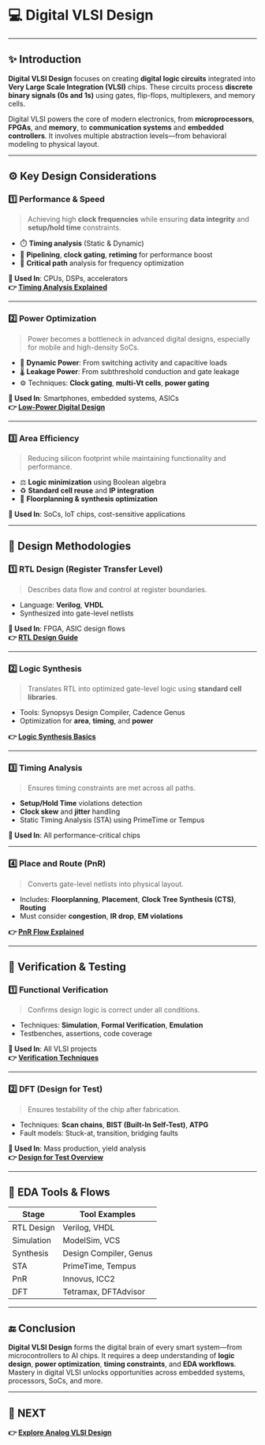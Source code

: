 # 💻 **Digital VLSI Design**

---

## ✨ Introduction

**Digital VLSI Design** focuses on creating **digital logic circuits** integrated into **Very Large Scale Integration (VLSI)** chips. These circuits process **discrete binary signals (0s and 1s)** using gates, flip-flops, multiplexers, and memory cells.

Digital VLSI powers the core of modern electronics, from **microprocessors**, **FPGAs**, and **memory**, to **communication systems** and **embedded controllers**. It involves multiple abstraction levels—from behavioral modeling to physical layout.

---

## ⚙️ Key Design Considerations

### 1️⃣ Performance & Speed

> Achieving high **clock frequencies** while ensuring **data integrity** and **setup/hold time** constraints.

- ⏱️ **Timing analysis** (Static & Dynamic)
- 🔁 **Pipelining**, **clock gating**, **retiming** for performance boost
- 🧠 **Critical path** analysis for frequency optimization

**📌 Used In**: CPUs, DSPs, accelerators  
**👉 [Timing Analysis Explained](https://anysilicon.com/asic-design-flow-static-timing-analysis/)**

---

### 2️⃣ Power Optimization

> Power becomes a bottleneck in advanced digital designs, especially for mobile and high-density SoCs.

- 🔋 **Dynamic Power**: From switching activity and capacitive loads
- 🌡️ **Leakage Power**: From subthreshold conduction and gate leakage
- ⚙️ Techniques: **Clock gating**, **multi-Vt cells**, **power gating**

**📌 Used In**: Smartphones, embedded systems, ASICs  
**👉 [Low-Power Digital Design](https://www.eetimes.com/strategies-for-low-power-digital-design/)**

---

### 3️⃣ Area Efficiency

> Reducing silicon footprint while maintaining functionality and performance.

- ⚖️ **Logic minimization** using Boolean algebra
- ♻️ **Standard cell reuse** and **IP integration**
- 📐 **Floorplanning & synthesis optimization**

**📌 Used In**: SoCs, IoT chips, cost-sensitive applications

---




## 🧠 Design Methodologies

### 1️⃣ RTL Design (Register Transfer Level)

> Describes data flow and control at register boundaries.

- Language: **Verilog**, **VHDL**
- Synthesized into gate-level netlists

**📌 Used In**: FPGA, ASIC design flows  
**👉 [RTL Design Guide](https://www.chipverify.com/rtl/rtl-design)**

---

### 2️⃣ Logic Synthesis

> Translates RTL into optimized gate-level logic using **standard cell libraries**.

- Tools: Synopsys Design Compiler, Cadence Genus
- Optimization for **area**, **timing**, and **power**

**👉 [Logic Synthesis Basics](https://www.ics.uci.edu/~jmoorkan/vlsi/documents/synthesis_intro.pdf)**

---

### 3️⃣ Timing Analysis

> Ensures timing constraints are met across all paths.

- **Setup/Hold Time** violations detection
- **Clock skew** and **jitter** handling
- Static Timing Analysis (STA) using PrimeTime or Tempus

**📌 Used In**: All performance-critical chips

---

### 4️⃣ Place and Route (PnR)

> Converts gate-level netlists into physical layout.

- Includes: **Floorplanning**, **Placement**, **Clock Tree Synthesis (CTS)**, **Routing**
- Must consider **congestion**, **IR drop**, **EM violations**

**👉 [PnR Flow Explained](https://www.vlsisystemdesign.com/vlsi-physical-design-flow/)**

---

## 🧪 Verification & Testing

### 1️⃣ Functional Verification

> Confirms design logic is correct under all conditions.

- Techniques: **Simulation**, **Formal Verification**, **Emulation**
- Testbenches, assertions, code coverage

**📌 Used In**: All VLSI projects  
**👉 [Verification Techniques](https://www.eetimes.com/verification-of-vlsi-designs/)**

---

### 2️⃣ DFT (Design for Test)

> Ensures testability of the chip after fabrication.

- Techniques: **Scan chains**, **BIST (Built-In Self-Test)**, **ATPG**
- Fault models: Stuck-at, transition, bridging faults

**📌 Used In**: Mass production, yield analysis  
**👉 [Design for Test Overview](https://www.testandverification.com/dft-design-for-testability/)**

---

## 🧰 EDA Tools & Flows

| Stage                  | Tool Examples                                |
|------------------------|----------------------------------------------|
| RTL Design             | Verilog, VHDL                                |
| Simulation             | ModelSim, VCS                                |
| Synthesis              | Design Compiler, Genus                       |
| STA                    | PrimeTime, Tempus                            |
| PnR                    | Innovus, ICC2                                |
| DFT                    | Tetramax, DFTAdvisor                         |

---

## 🔚 Conclusion

**Digital VLSI Design** forms the digital brain of every smart system—from microcontrollers to AI chips. It requires a deep understanding of **logic design**, **power optimization**, **timing constraints**, and **EDA workflows**. Mastery in digital VLSI unlocks opportunities across embedded systems, processors, SoCs, and more.

---

## 🔹 NEXT  
**👉 [Explore Analog VLSI Design](../Analog_VLSI_Design)**
